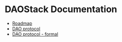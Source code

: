 # DAOStack Documentation


* [Roadmap](roadmap.md)
* [DAO protocol](DAO-protocol.md)
* [DAO protocol - formal](https://github.com/daostack/daostack/blob/master/docs/dao.pdf) 
